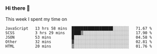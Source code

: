 ### Hi there 👋

<!--
**qiruohan/qiruohan** is a ✨ _special_ ✨ repository because its `README.md` (this file) appears on your GitHub profile.

Here are some ideas to get you started:

- 🔭 I’m currently working on ...
- 🌱 I’m currently learning ...
- 👯 I’m looking to collaborate on ...
- 🤔 I’m looking for help with ...
- 💬 Ask me about ...
- 📫 How to reach me: ...
- 😄 Pronouns: ...
- ⚡ Fun fact: ...
-->

This week I spent my time on 
<!--START_SECTION:waka-->
```text
JavaScript   13 hrs 58 mins  ██████████████████░░░░░░░   71.67 % 
SCSS         3 hrs 29 mins   ████▒░░░░░░░░░░░░░░░░░░░░   17.90 % 
JSON         53 mins         █░░░░░░░░░░░░░░░░░░░░░░░░   04.58 % 
Other        32 mins         ▓░░░░░░░░░░░░░░░░░░░░░░░░   02.81 % 
HTML         20 mins         ▒░░░░░░░░░░░░░░░░░░░░░░░░   01.76 % 
```
<!--END_SECTION:waka-->

